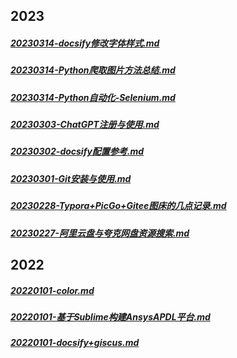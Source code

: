 ## 2023
##### [20230314-docsify修改字体样式.md](md_File/docsify/20230314-docsify修改字体样式.md)
##### [20230314-Python爬取图片方法总结.md](md_File/Python/20230314-Python爬取图片方法总结.md)
##### [20230314-Python自动化-Selenium.md](md_File/Python/20230314-Python自动化-Selenium.md)
##### [20230303-ChatGPT注册与使用.md](md_File/未分类/20230303-ChatGPT注册与使用.md)
##### [20230302-docsify配置参考.md](md_File/docsify/20230302-docsify配置参考.md)
##### [20230301-Git安装与使用.md](md_File/未分类/20230301-Git安装与使用.md)
##### [20230228-Typora+PicGo+Gitee图床的几点记录.md](md_File/未分类/20230228-Typora+PicGo+Gitee图床的几点记录.md)
##### [20230227-阿里云盘与夸克网盘资源搜索.md](md_File/未分类/20230227-阿里云盘与夸克网盘资源搜索.md)
## 2022
##### [20220101-color.md](md_File/CAD_CAE/20220101-color.md)
##### [20220101-基于Sublime构建AnsysAPDL平台.md](md_File/CAD_CAE/20220101-基于Sublime构建AnsysAPDL平台.md)
##### [20220101-docsify+giscus.md](md_File/docsify/20220101-docsify+giscus.md)
